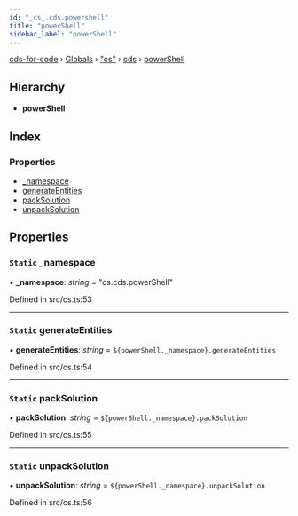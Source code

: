 ```yaml
---
id: "_cs_.cds.powershell"
title: "powerShell"
sidebar_label: "powerShell"
---
```


[cds-for-code](../index.md) › [Globals](../globals.md) › ["cs"](../modules/_cs_.md) › [cds](../modules/_cs_.cds.md) › [powerShell](_cs_.cds.powershell.md)

## Hierarchy

* **powerShell**

## Index

### Properties

* [_namespace](_cs_.cds.powershell.md#static-_namespace)
* [generateEntities](_cs_.cds.powershell.md#static-generateentities)
* [packSolution](_cs_.cds.powershell.md#static-packsolution)
* [unpackSolution](_cs_.cds.powershell.md#static-unpacksolution)

## Properties

### `Static` _namespace

▪ **_namespace**: *string* = "cs.cds.powerShell"

Defined in src/cs.ts:53

___

### `Static` generateEntities

▪ **generateEntities**: *string* = `${powerShell._namespace}.generateEntities`

Defined in src/cs.ts:54

___

### `Static` packSolution

▪ **packSolution**: *string* = `${powerShell._namespace}.packSolution`

Defined in src/cs.ts:55

___

### `Static` unpackSolution

▪ **unpackSolution**: *string* = `${powerShell._namespace}.unpackSolution`

Defined in src/cs.ts:56
